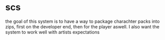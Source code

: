 # scs
the goal of this system is to have a way to package charachter packs into zips, first on the developer end, then for the player aswell. I also want the system to work well with artists expectations
